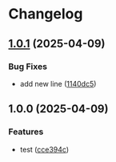 # Changelog

## [1.0.1](https://github.com/lokyme/test-actions/compare/v1.0.0...v1.0.1) (2025-04-09)


### Bug Fixes

* add new line ([1140dc5](https://github.com/lokyme/test-actions/commit/1140dc51ef03dfb1d8965f9902167f0eaed99e7f))

## 1.0.0 (2025-04-09)


### Features

* test ([cce394c](https://github.com/lokyme/test-actions/commit/cce394cfe8afe807ca17b2b96db62124b63ed9c9))
